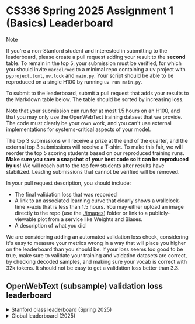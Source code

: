 # CS336 Spring 2025 Assignment 1 (Basics) Leaderboard

> [!NOTE]
> If you're a non-Stanford student and interested in submitting to the leaderboard, please create a pull request adding your result to the **second** table. To remain in the top 5, your submission must be verified, for which you should invite `marcelroed` to a minimal repo containing a uv project with `pyproject.toml`, `uv.lock` and `main.py`. Your script should be able to be reproduced on a single H100 by running `uv run main.py`.

To submit to the leaderboard, submit a pull request that adds your results to the Markdown table below. The table should be sorted by increasing loss.

Note that your submission can run for at most 1.5 hours on an H100, and that you may only use the OpenWebText training dataset that we provide.
The code must clearly be your own work, and you can't use external implementations for systems-critical aspects of your model.

The top 3 submissions will receive a prize at the end of the quarter, and the external top 3 submissions will receive a T-shirt.
To make this fair, we will reorder the top 5 scoring students based on our reproduced training runs.
**Make sure you save a snapshot of your best code so it can be reproduced by us!**
We will reach out to the top few students after results have stabilized.
Leading submissions that cannot be verified will be removed.

In your pull request description, you should include:

- The final validation loss that was recorded
- A link to an associated learning curve that clearly shows a wallclock-time x-axis that is less than 1.5 hours.
You may either upload an image directly to the repo (use the [./images](./images)) folder or link to a publicly-viewable plot from a service like Weights and Biases.
- A description of what you did

We are considering adding an automated validation loss check, considering it's easy to measure your metrics wrong in a way that will place you higher on the leaderboard than you should be.
If your loss seems too good to be true, make sure to validate your training and valdation datasets are correct, by checking decoded samples, and making sure your vocab is correct with 32k tokens.
It should not be easy to get a validation loss better than 3.3.

## OpenWebText (subsample) validation loss leaderboard

<details markdown="1">
<summary>Stanford class leaderboard (Spring 2025)</summary>

| Name           | Validation Loss | Link | Verification status (leave empty) |
| :------------- | --------------: | ---: | --------------------------------: |
| Herman Brunborg | 3.0781| https://api.wandb.ai/links/brunborg-cs336/igorg097 | Verified |
| Stephen Ge | 3.1460 | https://api.wandb.ai/links/stephenge/cc9sewxe | Verified |
| Brandon Snider | 3.1658 | https://api.wandb.ai/links/brandon-snider-stanford-university/v8n2t4py | Verified |
| Joe Li | 3.19406 | [Validation loss curve](images/joe_better_muon.png)
| Tejas Narayanan | 3.22 | https://api.wandb.ai/links/tejas-narayanan/n8itavzy | |
| Hermann Kumbong | 3.22 | https://api.wandb.ai/links/hermannk/iwrvwesk | |
| Ayush Agrawal | 3.261 | https://api.wandb.ai/links/ayushag2410/mcbnccjr | |
| Puheng Li | 3.268 | https://api.wandb.ai/links/puhengli-stanford-university/s1cokosj | |
| Hongyue Li | 3.27| [Validation loss curve](images/hongyue_li.png) | |
| Christine Ye | 3.283 | https://api.wandb.ai/links/christineye/dhqwbfqa | |
| I-han Lai| 3.29|https://wandb.ai/ihan-lai0924-stanford-university/cs336_hw1/reports/owt-validation-loss-25-04-18-01-16-13---VmlldzoxMjM1MjYwNA||
| Prateek | 3.29 | https://wandb.ai/stanfordcs/OWT%20Experiments/reports/--VmlldzoxMjM2NjQ2MQ | |
| Pinlin [Calvin] Xu | 3.29688 | https://api.wandb.ai/links/pinlinxu-lab/rv9m2oqq | |
| Varun Desai | 3.298 | https://wandb.ai/vdesai10/owt_leaderboard/reports/Final-Leaderboard-Submission-Varun--VmlldzoxMjM2NjQ3NA?accessToken=ylvoskxok1cnhegx1i4gziphtc5eih16ylza2buzy13y1uoll58h7jhndr4dviq5 | |
| Michael Bereket | 3.30 | https://api.wandb.ai/links/mbereket/srr1jc5b | |
| Jack Hsieh | 3.3001 | https://wandb.ai/jackellishsieh-stanford-university/cs336-assignment1/runs/ohdb5e0v/panel/mc4jbfhrm?nw=nwuserjackellishsieh | |
| Suze van Adrichem | 3.3134 | https://api.wandb.ai/links/suzevana/nfzefh73 | |
| Chenchen Gu | 3.314 | https://api.wandb.ai/links/cygu/2cwahtxu | |
| Ashish Rao | 3.330 | https://api.wandb.ai/links/aprao/v79845cv | |
| Arnuv Tandon | 3.33213 | https://wandb.ai/arnuv-tandon-stanford-university/cs336/reports/CS-336-Leaderboard--VmlldzoxMjM2NDY5OA?accessToken=eh8nugwo4d6zvq7sgajuni8892vfoomcp7k0klbqzkqrzj6h9ex789r38u76myrh | |
| Mehmet Hamza Erol | 3.353 | https://api.wandb.ai/links/mhamzaerol-stanford-university/hcjj4l7r | |
| Divija Hasteer | 3.35628 | [Validation Loss Curve](images/dhasteer_leaderboard_sub.png) | |
| Christopher Chou | 3.41 | https://api.wandb.ai/links/babychousr-stanford-university/ed9fu89s  | |
| Milan Rohatgi | 3.41 | [[https://api.wandb.ai/links/milanrohatgi/zuet4nhc](https://api.wandb.ai/links/milanrohatgi/abxkie8w)](https://api.wandb.ai/links/milanrohatgi/lq28xt0w) | |
| Katherine Li | 3.418 | https://api.wandb.ai/links/kathli/rmglb4ts |
| Harshvardhan Agarwal |      3.42 | https://api.wandb.ai/links/tokenization/dvezrvbp |  |
| Ramgopal Venkateswaran | 3.44    | https://api.wandb.ai/links/ramvenkat98/cvrfl2pa  |  |
| Ken Liu | 3.47 | https://api.wandb.ai/links/kenziyuliu/3z1f54qp |  |
| Kaitlyn Wang | 3.50 | https://api.wandb.ai/links/kaitwang-stanford-university/wgigpj6h |  |
| Sai Konkimalla | 3.51 | https://api.wandb.ai/links/sai-konk/yf8ashf0 |  |
| Radostin Cholakov | 3.55 | https://api.wandb.ai/links/radi-cho/mrr13237 |  |
| Sally Zhu | 3.55 | https://api.wandb.ai/links/sallyzhu-stanford-university/s6sd95zh |
| Ziqing Huang | 3.55 | https://api.wandb.ai/links/tyltto/505dcz72 | |
| Ayush Alag | 3.56 | https://api.wandb.ai/links/ayushalag1-stanford-university/z56avu3c | |
| Kyler Wang | 3.57 | https://api.wandb.ai/links/kylerwang-stanford-university/5znjvf3e | |
| Adam Zhao | 3.58 | https://api.wandb.ai/links/zhao1adam-stanford-university/5zgjjs1h |
| Aryaman Arora | 3.61 | https://wandb.ai/aryamanarora/cs336/runs/39skvnwk?nw=t6wb3iafj2q |
| Josiah Wong | 3.61 | [Validation loss curve](https://wandb.ai/cremebrule/cs336_leaderboard/reports/CS336-Assignment-1-Initial-Leaderboard-Submission--VmlldzoxMjMxMjU1MA) | |
| orrzohar       |            3.61 |https://api.wandb.ai/links/marvl/xpyqen6p|
| Prateek Varshney | 3.62 | https://api.wandb.ai/links/stanfordcs/jlkmfbgj |
| Varun Desai | 3.63 | https://api.wandb.ai/links/vdesai10/all5y62k | |
| Karthik Dharmarajan | 3.67 | https://wandb.ai/kdharmarajan/cs336-asst1/reports/Validation-Loss-25-04-18-20-41-23---VmlldzoxMjM2NDk1OQ | |
| Shiny Weng |      3.67 | https://api.wandb.ai/links/shinyweng-stanford-university/xt471xol |  |
| Harshit Joshi | 3.69 | https://wandb.ai/josharshit-stanford-university/cs336-basics/reports/CS-336--VmlldzoxMjM2NDcxMQ?accessToken=26yom3e3gznkpvg2yjispit1vhf4thw15i3xbj4hfckynojj0vc2g96bo7uedqec | |
| Harry Shin | 3.70 | https://api.wandb.ai/links/dh2shin2-stanford-university/jueu6en8 | |
| Angikar Ghosal | 3.71 | [Validation loss curve](./images/angikar_owt_bestvalidationloss.png) | |
| Justin Wu   | 3.71 | https://api.wandb.ai/links/justin-wu/9jrz2aep | |
| Harry Shin | 3.70 | https://api.wandb.ai/links/dh2shin2-stanford-university/jueu6en8 | |
| Harshit Joshi | 3.69 | https://wandb.ai/josharshit-stanford-university/cs336-basics/reports/CS-336--VmlldzoxMjM2NDcxMQ?accessToken=26yom3e3gznkpvg2yjispit1vhf4thw15i3xbj4hfckynojj0vc2g96bo7uedqec | |
| Angela Liu | 3.75 | https://api.wandb.ai/links/aliu917/fdx2pwqa  |  |
| Herumb Shandilya | 3.76 | https://wandb.ai/krypticmouse/cs336-basics/runs/1zl172ay?nw=nwuserkrypticmouse | |
| Hongyue Li | 3.79 | [Validation loss curve](./images/lhy.png)  |  |
| atj10 |  3.83 | [Validation loss curve](./images/atj10_loss_curves.png)  |  |
| Ryan Zhao | 3.84 | https://api.wandb.ai/links/knightasterial-stanforduniversity/j7z9j001 | |
| William Huang | 3.88 | https://api.wandb.ai/links/abcisosm/bgl39okf | |
| jshenoy | 3.99 | https://api.wandb.ai/links/jayshenoy-stanford-university/shpznb3o | |
| Arya Bakhtiar | 4.00 | https://drive.google.com/file/d/1nKmlqy1UJ6ZlmWjhZe-jTTN6h4Vn2vZK/view?usp=drive_link | |
| naive baseline |            5.00 |      |                          Verified |

</details>

<details markdown="1">
<summary>Global leaderboard (2025)</summary>

| Name           | Validation Loss | Link | Verification status (leave empty) |
| :------------- | --------------: | ---: | --------------------------------: |
| Herman Brunborg | 3.0781| https://api.wandb.ai/links/brunborg-cs336/igorg097 | Verified |
| Jorge Vanco | 3.0898 | https://api.wandb.ai/links/jorgev/qa9to62v | |
| Vegard Skogstad | 3.1354 | https://api.wandb.ai/links/skogstadv-hobbyist/kvi98ktt | |
| Stephen Ge | 3.1460 | https://api.wandb.ai/links/stephenge/cc9sewxe | Verified |
| Brandon Snider | 3.1658 | https://api.wandb.ai/links/brandon-snider-stanford-university/v8n2t4py | Verified |
| Joe Li | 3.19406 | [Validation loss curve](images/joe_better_muon.png)
| George Grigorev | 3.211 | https://api.wandb.ai/links/thepowerfuldeez/4cxlverq | |
| Tejas Narayanan | 3.22 | https://api.wandb.ai/links/tejas-narayanan/n8itavzy | |
| Hermann Kumbong | 3.22 | https://api.wandb.ai/links/hermannk/iwrvwesk | |
| Ayush Agrawal | 3.261 | https://api.wandb.ai/links/ayushag2410/mcbnccjr | |
| Puheng Li | 3.268 | https://api.wandb.ai/links/puhengli-stanford-university/s1cokosj | |
| Hongyue Li | 3.27| [Validation loss curve](images/hongyue_li.png) | |
| Christine Ye | 3.283 | https://api.wandb.ai/links/christineye/dhqwbfqa | |
| I-han Lai| 3.29|https://wandb.ai/ihan-lai0924-stanford-university/cs336_hw1/reports/owt-validation-loss-25-04-18-01-16-13---VmlldzoxMjM1MjYwNA||
| Prateek | 3.29 | https://wandb.ai/stanfordcs/OWT%20Experiments/reports/--VmlldzoxMjM2NjQ2MQ | |
| Pinlin [Calvin] Xu | 3.29688 | https://api.wandb.ai/links/pinlinxu-lab/rv9m2oqq | |
| Varun Desai | 3.298 | https://wandb.ai/vdesai10/owt_leaderboard/reports/Final-Leaderboard-Submission-Varun--VmlldzoxMjM2NjQ3NA?accessToken=ylvoskxok1cnhegx1i4gziphtc5eih16ylza2buzy13y1uoll58h7jhndr4dviq5 | |
| Michael Bereket | 3.30 | https://api.wandb.ai/links/mbereket/srr1jc5b | |
| Jack Hsieh | 3.3001 | https://wandb.ai/jackellishsieh-stanford-university/cs336-assignment1/runs/ohdb5e0v/panel/mc4jbfhrm?nw=nwuserjackellishsieh | |
| Suze van Adrichem | 3.3134 | https://api.wandb.ai/links/suzevana/nfzefh73 | |
| Chenchen Gu | 3.314 | https://api.wandb.ai/links/cygu/2cwahtxu | |
| Ashish Rao | 3.330 | https://api.wandb.ai/links/aprao/v79845cv | |
| Arnuv Tandon | 3.33213 | https://wandb.ai/arnuv-tandon-stanford-university/cs336/reports/CS-336-Leaderboard--VmlldzoxMjM2NDY5OA?accessToken=eh8nugwo4d6zvq7sgajuni8892vfoomcp7k0klbqzkqrzj6h9ex789r38u76myrh | |
| Frank Latos | 3.3506 | https://api.wandb.ai/links/flatos-duo-systems-inc-/c7e7ea70 | |
| Mehmet Hamza Erol | 3.353 | https://api.wandb.ai/links/mhamzaerol-stanford-university/hcjj4l7r | |
| Divija Hasteer | 3.35628 | [Validation Loss Curve](images/dhasteer_leaderboard_sub.png) | |
| Christopher Chou | 3.41 | https://api.wandb.ai/links/babychousr-stanford-university/ed9fu89s  | |
| Milan Rohatgi | 3.41 | [[https://api.wandb.ai/links/milanrohatgi/zuet4nhc](https://api.wandb.ai/links/milanrohatgi/abxkie8w)](https://api.wandb.ai/links/milanrohatgi/lq28xt0w) | |
| Katherine Li | 3.418 | https://api.wandb.ai/links/kathli/rmglb4ts |
| Harshvardhan Agarwal |      3.42 | https://api.wandb.ai/links/tokenization/dvezrvbp |  |
| Ramgopal Venkateswaran | 3.44    | https://api.wandb.ai/links/ramvenkat98/cvrfl2pa  |  |
| Ken Liu | 3.47 | https://api.wandb.ai/links/kenziyuliu/3z1f54qp |  |
| Kaitlyn Wang | 3.50 | https://api.wandb.ai/links/kaitwang-stanford-university/wgigpj6h |  |
| Sai Konkimalla | 3.51 | https://api.wandb.ai/links/sai-konk/yf8ashf0 |  |
| Radostin Cholakov | 3.55 | https://api.wandb.ai/links/radi-cho/mrr13237 |  |
| Sally Zhu | 3.55 | https://api.wandb.ai/links/sallyzhu-stanford-university/s6sd95zh |
| Ziqing Huang | 3.55 | https://api.wandb.ai/links/tyltto/505dcz72 | |
| Ayush Alag | 3.56 | https://api.wandb.ai/links/ayushalag1-stanford-university/z56avu3c | |
| Kyler Wang | 3.57 | https://api.wandb.ai/links/kylerwang-stanford-university/5znjvf3e | |
| Adam Zhao | 3.58 | https://api.wandb.ai/links/zhao1adam-stanford-university/5zgjjs1h |
| Aryaman Arora | 3.61 | https://wandb.ai/aryamanarora/cs336/runs/39skvnwk?nw=t6wb3iafj2q |
| Josiah Wong | 3.61 | [Validation loss curve](https://wandb.ai/cremebrule/cs336_leaderboard/reports/CS336-Assignment-1-Initial-Leaderboard-Submission--VmlldzoxMjMxMjU1MA) | |
| orrzohar       |            3.61 |https://api.wandb.ai/links/marvl/xpyqen6p|
| Prateek Varshney | 3.62 | https://api.wandb.ai/links/stanfordcs/jlkmfbgj |
| Varun Desai | 3.63 | https://api.wandb.ai/links/vdesai10/all5y62k | |
| Karthik Dharmarajan | 3.67 | https://wandb.ai/kdharmarajan/cs336-asst1/reports/Validation-Loss-25-04-18-20-41-23---VmlldzoxMjM2NDk1OQ | |
| Shiny Weng |      3.67 | https://api.wandb.ai/links/shinyweng-stanford-university/xt471xol |  |
| Carl Gieringer | 3.69 | https://api.wandb.ai/links/carl-gieringer-self/9lrupho1 | |
| Harshit Joshi | 3.69 | https://wandb.ai/josharshit-stanford-university/cs336-basics/reports/CS-336--VmlldzoxMjM2NDcxMQ?accessToken=26yom3e3gznkpvg2yjispit1vhf4thw15i3xbj4hfckynojj0vc2g96bo7uedqec | |
| Harry Shin | 3.70 | https://api.wandb.ai/links/dh2shin2-stanford-university/jueu6en8 | |
| Angikar Ghosal | 3.71 | [Validation loss curve](./images/angikar_owt_bestvalidationloss.png) | |
| Justin Wu   | 3.71 | https://api.wandb.ai/links/justin-wu/9jrz2aep | |
| Harry Shin | 3.70 | https://api.wandb.ai/links/dh2shin2-stanford-university/jueu6en8 | |
| Harshit Joshi | 3.69 | https://wandb.ai/josharshit-stanford-university/cs336-basics/reports/CS-336--VmlldzoxMjM2NDcxMQ?accessToken=26yom3e3gznkpvg2yjispit1vhf4thw15i3xbj4hfckynojj0vc2g96bo7uedqec | |
| Angela Liu | 3.75 | https://api.wandb.ai/links/aliu917/fdx2pwqa  |  |
| Herumb Shandilya | 3.76 | https://wandb.ai/krypticmouse/cs336-basics/runs/1zl172ay?nw=nwuserkrypticmouse | |
| Hongyue Li | 3.79 | [Validation loss curve](./images/lhy.png)  |  |
| atj10 |  3.83 | [Validation loss curve](./images/atj10_loss_curves.png)  |  |
| Ryan Zhao | 3.84 | https://api.wandb.ai/links/knightasterial-stanforduniversity/j7z9j001 | |
| William Huang | 3.88 | https://api.wandb.ai/links/abcisosm/bgl39okf | |
| jshenoy | 3.99 | https://api.wandb.ai/links/jayshenoy-stanford-university/shpznb3o | |
| Arya Bakhtiar | 4.00 | https://drive.google.com/file/d/1nKmlqy1UJ6ZlmWjhZe-jTTN6h4Vn2vZK/view?usp=drive_link | |
| naive baseline |            5.00 |      |                          Verified |

</details>
